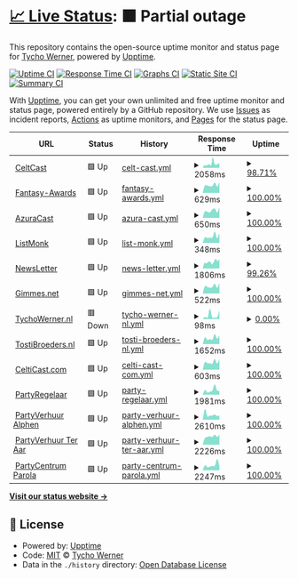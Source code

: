 # [📈 Live Status](https://TychoWerner.github.io/upptime): <!--live status--> **🟧 Partial outage**

This repository contains the open-source uptime monitor and status page for [Tycho Werner](https://TychoWerner.github.io/upptime), powered by [Upptime](https://github.com/upptime/upptime).

[![Uptime CI](https://github.com/TychoWerner/upptime/workflows/Uptime%20CI/badge.svg)](https://github.com/TychoWerner/upptime/actions?query=workflow%3A%22Uptime+CI%22)
[![Response Time CI](https://github.com/TychoWerner/upptime/workflows/Response%20Time%20CI/badge.svg)](https://github.com/TychoWerner/upptime/actions?query=workflow%3A%22Response+Time+CI%22)
[![Graphs CI](https://github.com/TychoWerner/upptime/workflows/Graphs%20CI/badge.svg)](https://github.com/TychoWerner/upptime/actions?query=workflow%3A%22Graphs+CI%22)
[![Static Site CI](https://github.com/TychoWerner/upptime/workflows/Static%20Site%20CI/badge.svg)](https://github.com/TychoWerner/upptime/actions?query=workflow%3A%22Static+Site+CI%22)
[![Summary CI](https://github.com/TychoWerner/upptime/workflows/Summary%20CI/badge.svg)](https://github.com/TychoWerner/upptime/actions?query=workflow%3A%22Summary+CI%22)

With [Upptime](https://upptime.js.org), you can get your own unlimited and free uptime monitor and status page, powered entirely by a GitHub repository. We use [Issues](https://github.com/TychoWerner/upptime/issues) as incident reports, [Actions](https://github.com/TychoWerner/upptime/actions) as uptime monitors, and [Pages](https://TychoWerner.github.io/upptime) for the status page.

<!--start: status pages-->
<!-- This summary is generated by Upptime (https://github.com/upptime/upptime) -->
<!-- Do not edit this manually, your changes will be overwritten -->
<!-- prettier-ignore -->
| URL | Status | History | Response Time | Uptime |
| --- | ------ | ------- | ------------- | ------ |
| <img alt="" src="https://icons.duckduckgo.com/ip3/www.celtcast.com.ico" height="13"> [CeltCast](https://www.celtcast.com) | 🟩 Up | [celt-cast.yml](https://github.com/TychoWerner/upptime/commits/HEAD/history/celt-cast.yml) | <details><summary><img alt="Response time graph" src="./graphs/celt-cast/response-time-week.png" height="20"> 2058ms</summary><br><a href="https://TychoWerner.github.io/upptime/history/celt-cast"><img alt="Response time 2142" src="https://img.shields.io/endpoint?url=https%3A%2F%2Fraw.githubusercontent.com%2FTychoWerner%2Fupptime%2FHEAD%2Fapi%2Fcelt-cast%2Fresponse-time.json"></a><br><a href="https://TychoWerner.github.io/upptime/history/celt-cast"><img alt="24-hour response time 2021" src="https://img.shields.io/endpoint?url=https%3A%2F%2Fraw.githubusercontent.com%2FTychoWerner%2Fupptime%2FHEAD%2Fapi%2Fcelt-cast%2Fresponse-time-day.json"></a><br><a href="https://TychoWerner.github.io/upptime/history/celt-cast"><img alt="7-day response time 2058" src="https://img.shields.io/endpoint?url=https%3A%2F%2Fraw.githubusercontent.com%2FTychoWerner%2Fupptime%2FHEAD%2Fapi%2Fcelt-cast%2Fresponse-time-week.json"></a><br><a href="https://TychoWerner.github.io/upptime/history/celt-cast"><img alt="30-day response time 2151" src="https://img.shields.io/endpoint?url=https%3A%2F%2Fraw.githubusercontent.com%2FTychoWerner%2Fupptime%2FHEAD%2Fapi%2Fcelt-cast%2Fresponse-time-month.json"></a><br><a href="https://TychoWerner.github.io/upptime/history/celt-cast"><img alt="1-year response time 1966" src="https://img.shields.io/endpoint?url=https%3A%2F%2Fraw.githubusercontent.com%2FTychoWerner%2Fupptime%2FHEAD%2Fapi%2Fcelt-cast%2Fresponse-time-year.json"></a></details> | <details><summary><a href="https://TychoWerner.github.io/upptime/history/celt-cast">98.71%</a></summary><a href="https://TychoWerner.github.io/upptime/history/celt-cast"><img alt="All-time uptime 99.75%" src="https://img.shields.io/endpoint?url=https%3A%2F%2Fraw.githubusercontent.com%2FTychoWerner%2Fupptime%2FHEAD%2Fapi%2Fcelt-cast%2Fuptime.json"></a><br><a href="https://TychoWerner.github.io/upptime/history/celt-cast"><img alt="24-hour uptime 97.31%" src="https://img.shields.io/endpoint?url=https%3A%2F%2Fraw.githubusercontent.com%2FTychoWerner%2Fupptime%2FHEAD%2Fapi%2Fcelt-cast%2Fuptime-day.json"></a><br><a href="https://TychoWerner.github.io/upptime/history/celt-cast"><img alt="7-day uptime 98.71%" src="https://img.shields.io/endpoint?url=https%3A%2F%2Fraw.githubusercontent.com%2FTychoWerner%2Fupptime%2FHEAD%2Fapi%2Fcelt-cast%2Fuptime-week.json"></a><br><a href="https://TychoWerner.github.io/upptime/history/celt-cast"><img alt="30-day uptime 98.53%" src="https://img.shields.io/endpoint?url=https%3A%2F%2Fraw.githubusercontent.com%2FTychoWerner%2Fupptime%2FHEAD%2Fapi%2Fcelt-cast%2Fuptime-month.json"></a><br><a href="https://TychoWerner.github.io/upptime/history/celt-cast"><img alt="1-year uptime 99.58%" src="https://img.shields.io/endpoint?url=https%3A%2F%2Fraw.githubusercontent.com%2FTychoWerner%2Fupptime%2FHEAD%2Fapi%2Fcelt-cast%2Fuptime-year.json"></a></details>
| <img alt="" src="https://icons.duckduckgo.com/ip3/fantasy-awards.com.ico" height="13"> [Fantasy-Awards](https://fantasy-awards.com) | 🟩 Up | [fantasy-awards.yml](https://github.com/TychoWerner/upptime/commits/HEAD/history/fantasy-awards.yml) | <details><summary><img alt="Response time graph" src="./graphs/fantasy-awards/response-time-week.png" height="20"> 629ms</summary><br><a href="https://TychoWerner.github.io/upptime/history/fantasy-awards"><img alt="Response time 926" src="https://img.shields.io/endpoint?url=https%3A%2F%2Fraw.githubusercontent.com%2FTychoWerner%2Fupptime%2FHEAD%2Fapi%2Ffantasy-awards%2Fresponse-time.json"></a><br><a href="https://TychoWerner.github.io/upptime/history/fantasy-awards"><img alt="24-hour response time 849" src="https://img.shields.io/endpoint?url=https%3A%2F%2Fraw.githubusercontent.com%2FTychoWerner%2Fupptime%2FHEAD%2Fapi%2Ffantasy-awards%2Fresponse-time-day.json"></a><br><a href="https://TychoWerner.github.io/upptime/history/fantasy-awards"><img alt="7-day response time 629" src="https://img.shields.io/endpoint?url=https%3A%2F%2Fraw.githubusercontent.com%2FTychoWerner%2Fupptime%2FHEAD%2Fapi%2Ffantasy-awards%2Fresponse-time-week.json"></a><br><a href="https://TychoWerner.github.io/upptime/history/fantasy-awards"><img alt="30-day response time 660" src="https://img.shields.io/endpoint?url=https%3A%2F%2Fraw.githubusercontent.com%2FTychoWerner%2Fupptime%2FHEAD%2Fapi%2Ffantasy-awards%2Fresponse-time-month.json"></a><br><a href="https://TychoWerner.github.io/upptime/history/fantasy-awards"><img alt="1-year response time 896" src="https://img.shields.io/endpoint?url=https%3A%2F%2Fraw.githubusercontent.com%2FTychoWerner%2Fupptime%2FHEAD%2Fapi%2Ffantasy-awards%2Fresponse-time-year.json"></a></details> | <details><summary><a href="https://TychoWerner.github.io/upptime/history/fantasy-awards">100.00%</a></summary><a href="https://TychoWerner.github.io/upptime/history/fantasy-awards"><img alt="All-time uptime 99.95%" src="https://img.shields.io/endpoint?url=https%3A%2F%2Fraw.githubusercontent.com%2FTychoWerner%2Fupptime%2FHEAD%2Fapi%2Ffantasy-awards%2Fuptime.json"></a><br><a href="https://TychoWerner.github.io/upptime/history/fantasy-awards"><img alt="24-hour uptime 100.00%" src="https://img.shields.io/endpoint?url=https%3A%2F%2Fraw.githubusercontent.com%2FTychoWerner%2Fupptime%2FHEAD%2Fapi%2Ffantasy-awards%2Fuptime-day.json"></a><br><a href="https://TychoWerner.github.io/upptime/history/fantasy-awards"><img alt="7-day uptime 100.00%" src="https://img.shields.io/endpoint?url=https%3A%2F%2Fraw.githubusercontent.com%2FTychoWerner%2Fupptime%2FHEAD%2Fapi%2Ffantasy-awards%2Fuptime-week.json"></a><br><a href="https://TychoWerner.github.io/upptime/history/fantasy-awards"><img alt="30-day uptime 100.00%" src="https://img.shields.io/endpoint?url=https%3A%2F%2Fraw.githubusercontent.com%2FTychoWerner%2Fupptime%2FHEAD%2Fapi%2Ffantasy-awards%2Fuptime-month.json"></a><br><a href="https://TychoWerner.github.io/upptime/history/fantasy-awards"><img alt="1-year uptime 99.96%" src="https://img.shields.io/endpoint?url=https%3A%2F%2Fraw.githubusercontent.com%2FTychoWerner%2Fupptime%2FHEAD%2Fapi%2Ffantasy-awards%2Fuptime-year.json"></a></details>
| <img alt="" src="https://icons.duckduckgo.com/ip3/azuracast.tychowerner.nl.ico" height="13"> [AzuraCast](https://azuracast.tychowerner.nl) | 🟩 Up | [azura-cast.yml](https://github.com/TychoWerner/upptime/commits/HEAD/history/azura-cast.yml) | <details><summary><img alt="Response time graph" src="./graphs/azura-cast/response-time-week.png" height="20"> 650ms</summary><br><a href="https://TychoWerner.github.io/upptime/history/azura-cast"><img alt="Response time 767" src="https://img.shields.io/endpoint?url=https%3A%2F%2Fraw.githubusercontent.com%2FTychoWerner%2Fupptime%2FHEAD%2Fapi%2Fazura-cast%2Fresponse-time.json"></a><br><a href="https://TychoWerner.github.io/upptime/history/azura-cast"><img alt="24-hour response time 906" src="https://img.shields.io/endpoint?url=https%3A%2F%2Fraw.githubusercontent.com%2FTychoWerner%2Fupptime%2FHEAD%2Fapi%2Fazura-cast%2Fresponse-time-day.json"></a><br><a href="https://TychoWerner.github.io/upptime/history/azura-cast"><img alt="7-day response time 650" src="https://img.shields.io/endpoint?url=https%3A%2F%2Fraw.githubusercontent.com%2FTychoWerner%2Fupptime%2FHEAD%2Fapi%2Fazura-cast%2Fresponse-time-week.json"></a><br><a href="https://TychoWerner.github.io/upptime/history/azura-cast"><img alt="30-day response time 683" src="https://img.shields.io/endpoint?url=https%3A%2F%2Fraw.githubusercontent.com%2FTychoWerner%2Fupptime%2FHEAD%2Fapi%2Fazura-cast%2Fresponse-time-month.json"></a><br><a href="https://TychoWerner.github.io/upptime/history/azura-cast"><img alt="1-year response time 737" src="https://img.shields.io/endpoint?url=https%3A%2F%2Fraw.githubusercontent.com%2FTychoWerner%2Fupptime%2FHEAD%2Fapi%2Fazura-cast%2Fresponse-time-year.json"></a></details> | <details><summary><a href="https://TychoWerner.github.io/upptime/history/azura-cast">100.00%</a></summary><a href="https://TychoWerner.github.io/upptime/history/azura-cast"><img alt="All-time uptime 97.12%" src="https://img.shields.io/endpoint?url=https%3A%2F%2Fraw.githubusercontent.com%2FTychoWerner%2Fupptime%2FHEAD%2Fapi%2Fazura-cast%2Fuptime.json"></a><br><a href="https://TychoWerner.github.io/upptime/history/azura-cast"><img alt="24-hour uptime 100.00%" src="https://img.shields.io/endpoint?url=https%3A%2F%2Fraw.githubusercontent.com%2FTychoWerner%2Fupptime%2FHEAD%2Fapi%2Fazura-cast%2Fuptime-day.json"></a><br><a href="https://TychoWerner.github.io/upptime/history/azura-cast"><img alt="7-day uptime 100.00%" src="https://img.shields.io/endpoint?url=https%3A%2F%2Fraw.githubusercontent.com%2FTychoWerner%2Fupptime%2FHEAD%2Fapi%2Fazura-cast%2Fuptime-week.json"></a><br><a href="https://TychoWerner.github.io/upptime/history/azura-cast"><img alt="30-day uptime 100.00%" src="https://img.shields.io/endpoint?url=https%3A%2F%2Fraw.githubusercontent.com%2FTychoWerner%2Fupptime%2FHEAD%2Fapi%2Fazura-cast%2Fuptime-month.json"></a><br><a href="https://TychoWerner.github.io/upptime/history/azura-cast"><img alt="1-year uptime 97.70%" src="https://img.shields.io/endpoint?url=https%3A%2F%2Fraw.githubusercontent.com%2FTychoWerner%2Fupptime%2FHEAD%2Fapi%2Fazura-cast%2Fuptime-year.json"></a></details>
| <img alt="" src="https://icons.duckduckgo.com/ip3/listmonk.tychowerner.nl.ico" height="13"> [ListMonk](https://listmonk.tychowerner.nl) | 🟩 Up | [list-monk.yml](https://github.com/TychoWerner/upptime/commits/HEAD/history/list-monk.yml) | <details><summary><img alt="Response time graph" src="./graphs/list-monk/response-time-week.png" height="20"> 348ms</summary><br><a href="https://TychoWerner.github.io/upptime/history/list-monk"><img alt="Response time 405" src="https://img.shields.io/endpoint?url=https%3A%2F%2Fraw.githubusercontent.com%2FTychoWerner%2Fupptime%2FHEAD%2Fapi%2Flist-monk%2Fresponse-time.json"></a><br><a href="https://TychoWerner.github.io/upptime/history/list-monk"><img alt="24-hour response time 485" src="https://img.shields.io/endpoint?url=https%3A%2F%2Fraw.githubusercontent.com%2FTychoWerner%2Fupptime%2FHEAD%2Fapi%2Flist-monk%2Fresponse-time-day.json"></a><br><a href="https://TychoWerner.github.io/upptime/history/list-monk"><img alt="7-day response time 348" src="https://img.shields.io/endpoint?url=https%3A%2F%2Fraw.githubusercontent.com%2FTychoWerner%2Fupptime%2FHEAD%2Fapi%2Flist-monk%2Fresponse-time-week.json"></a><br><a href="https://TychoWerner.github.io/upptime/history/list-monk"><img alt="30-day response time 373" src="https://img.shields.io/endpoint?url=https%3A%2F%2Fraw.githubusercontent.com%2FTychoWerner%2Fupptime%2FHEAD%2Fapi%2Flist-monk%2Fresponse-time-month.json"></a><br><a href="https://TychoWerner.github.io/upptime/history/list-monk"><img alt="1-year response time 410" src="https://img.shields.io/endpoint?url=https%3A%2F%2Fraw.githubusercontent.com%2FTychoWerner%2Fupptime%2FHEAD%2Fapi%2Flist-monk%2Fresponse-time-year.json"></a></details> | <details><summary><a href="https://TychoWerner.github.io/upptime/history/list-monk">100.00%</a></summary><a href="https://TychoWerner.github.io/upptime/history/list-monk"><img alt="All-time uptime 98.76%" src="https://img.shields.io/endpoint?url=https%3A%2F%2Fraw.githubusercontent.com%2FTychoWerner%2Fupptime%2FHEAD%2Fapi%2Flist-monk%2Fuptime.json"></a><br><a href="https://TychoWerner.github.io/upptime/history/list-monk"><img alt="24-hour uptime 100.00%" src="https://img.shields.io/endpoint?url=https%3A%2F%2Fraw.githubusercontent.com%2FTychoWerner%2Fupptime%2FHEAD%2Fapi%2Flist-monk%2Fuptime-day.json"></a><br><a href="https://TychoWerner.github.io/upptime/history/list-monk"><img alt="7-day uptime 100.00%" src="https://img.shields.io/endpoint?url=https%3A%2F%2Fraw.githubusercontent.com%2FTychoWerner%2Fupptime%2FHEAD%2Fapi%2Flist-monk%2Fuptime-week.json"></a><br><a href="https://TychoWerner.github.io/upptime/history/list-monk"><img alt="30-day uptime 100.00%" src="https://img.shields.io/endpoint?url=https%3A%2F%2Fraw.githubusercontent.com%2FTychoWerner%2Fupptime%2FHEAD%2Fapi%2Flist-monk%2Fuptime-month.json"></a><br><a href="https://TychoWerner.github.io/upptime/history/list-monk"><img alt="1-year uptime 97.71%" src="https://img.shields.io/endpoint?url=https%3A%2F%2Fraw.githubusercontent.com%2FTychoWerner%2Fupptime%2FHEAD%2Fapi%2Flist-monk%2Fuptime-year.json"></a></details>
| <img alt="" src="https://icons.duckduckgo.com/ip3/newsletter.celtcast.com.ico" height="13"> [NewsLetter](https://newsletter.celtcast.com) | 🟩 Up | [news-letter.yml](https://github.com/TychoWerner/upptime/commits/HEAD/history/news-letter.yml) | <details><summary><img alt="Response time graph" src="./graphs/news-letter/response-time-week.png" height="20"> 1806ms</summary><br><a href="https://TychoWerner.github.io/upptime/history/news-letter"><img alt="Response time 1844" src="https://img.shields.io/endpoint?url=https%3A%2F%2Fraw.githubusercontent.com%2FTychoWerner%2Fupptime%2FHEAD%2Fapi%2Fnews-letter%2Fresponse-time.json"></a><br><a href="https://TychoWerner.github.io/upptime/history/news-letter"><img alt="24-hour response time 2212" src="https://img.shields.io/endpoint?url=https%3A%2F%2Fraw.githubusercontent.com%2FTychoWerner%2Fupptime%2FHEAD%2Fapi%2Fnews-letter%2Fresponse-time-day.json"></a><br><a href="https://TychoWerner.github.io/upptime/history/news-letter"><img alt="7-day response time 1806" src="https://img.shields.io/endpoint?url=https%3A%2F%2Fraw.githubusercontent.com%2FTychoWerner%2Fupptime%2FHEAD%2Fapi%2Fnews-letter%2Fresponse-time-week.json"></a><br><a href="https://TychoWerner.github.io/upptime/history/news-letter"><img alt="30-day response time 1930" src="https://img.shields.io/endpoint?url=https%3A%2F%2Fraw.githubusercontent.com%2FTychoWerner%2Fupptime%2FHEAD%2Fapi%2Fnews-letter%2Fresponse-time-month.json"></a><br><a href="https://TychoWerner.github.io/upptime/history/news-letter"><img alt="1-year response time 1765" src="https://img.shields.io/endpoint?url=https%3A%2F%2Fraw.githubusercontent.com%2FTychoWerner%2Fupptime%2FHEAD%2Fapi%2Fnews-letter%2Fresponse-time-year.json"></a></details> | <details><summary><a href="https://TychoWerner.github.io/upptime/history/news-letter">99.26%</a></summary><a href="https://TychoWerner.github.io/upptime/history/news-letter"><img alt="All-time uptime 99.77%" src="https://img.shields.io/endpoint?url=https%3A%2F%2Fraw.githubusercontent.com%2FTychoWerner%2Fupptime%2FHEAD%2Fapi%2Fnews-letter%2Fuptime.json"></a><br><a href="https://TychoWerner.github.io/upptime/history/news-letter"><img alt="24-hour uptime 99.64%" src="https://img.shields.io/endpoint?url=https%3A%2F%2Fraw.githubusercontent.com%2FTychoWerner%2Fupptime%2FHEAD%2Fapi%2Fnews-letter%2Fuptime-day.json"></a><br><a href="https://TychoWerner.github.io/upptime/history/news-letter"><img alt="7-day uptime 99.26%" src="https://img.shields.io/endpoint?url=https%3A%2F%2Fraw.githubusercontent.com%2FTychoWerner%2Fupptime%2FHEAD%2Fapi%2Fnews-letter%2Fuptime-week.json"></a><br><a href="https://TychoWerner.github.io/upptime/history/news-letter"><img alt="30-day uptime 98.98%" src="https://img.shields.io/endpoint?url=https%3A%2F%2Fraw.githubusercontent.com%2FTychoWerner%2Fupptime%2FHEAD%2Fapi%2Fnews-letter%2Fuptime-month.json"></a><br><a href="https://TychoWerner.github.io/upptime/history/news-letter"><img alt="1-year uptime 99.62%" src="https://img.shields.io/endpoint?url=https%3A%2F%2Fraw.githubusercontent.com%2FTychoWerner%2Fupptime%2FHEAD%2Fapi%2Fnews-letter%2Fuptime-year.json"></a></details>
| <img alt="" src="https://icons.duckduckgo.com/ip3/gimmes.net.ico" height="13"> [Gimmes.net](https://gimmes.net) | 🟩 Up | [gimmes-net.yml](https://github.com/TychoWerner/upptime/commits/HEAD/history/gimmes-net.yml) | <details><summary><img alt="Response time graph" src="./graphs/gimmes-net/response-time-week.png" height="20"> 522ms</summary><br><a href="https://TychoWerner.github.io/upptime/history/gimmes-net"><img alt="Response time 626" src="https://img.shields.io/endpoint?url=https%3A%2F%2Fraw.githubusercontent.com%2FTychoWerner%2Fupptime%2FHEAD%2Fapi%2Fgimmes-net%2Fresponse-time.json"></a><br><a href="https://TychoWerner.github.io/upptime/history/gimmes-net"><img alt="24-hour response time 724" src="https://img.shields.io/endpoint?url=https%3A%2F%2Fraw.githubusercontent.com%2FTychoWerner%2Fupptime%2FHEAD%2Fapi%2Fgimmes-net%2Fresponse-time-day.json"></a><br><a href="https://TychoWerner.github.io/upptime/history/gimmes-net"><img alt="7-day response time 522" src="https://img.shields.io/endpoint?url=https%3A%2F%2Fraw.githubusercontent.com%2FTychoWerner%2Fupptime%2FHEAD%2Fapi%2Fgimmes-net%2Fresponse-time-week.json"></a><br><a href="https://TychoWerner.github.io/upptime/history/gimmes-net"><img alt="30-day response time 545" src="https://img.shields.io/endpoint?url=https%3A%2F%2Fraw.githubusercontent.com%2FTychoWerner%2Fupptime%2FHEAD%2Fapi%2Fgimmes-net%2Fresponse-time-month.json"></a><br><a href="https://TychoWerner.github.io/upptime/history/gimmes-net"><img alt="1-year response time 641" src="https://img.shields.io/endpoint?url=https%3A%2F%2Fraw.githubusercontent.com%2FTychoWerner%2Fupptime%2FHEAD%2Fapi%2Fgimmes-net%2Fresponse-time-year.json"></a></details> | <details><summary><a href="https://TychoWerner.github.io/upptime/history/gimmes-net">100.00%</a></summary><a href="https://TychoWerner.github.io/upptime/history/gimmes-net"><img alt="All-time uptime 99.95%" src="https://img.shields.io/endpoint?url=https%3A%2F%2Fraw.githubusercontent.com%2FTychoWerner%2Fupptime%2FHEAD%2Fapi%2Fgimmes-net%2Fuptime.json"></a><br><a href="https://TychoWerner.github.io/upptime/history/gimmes-net"><img alt="24-hour uptime 100.00%" src="https://img.shields.io/endpoint?url=https%3A%2F%2Fraw.githubusercontent.com%2FTychoWerner%2Fupptime%2FHEAD%2Fapi%2Fgimmes-net%2Fuptime-day.json"></a><br><a href="https://TychoWerner.github.io/upptime/history/gimmes-net"><img alt="7-day uptime 100.00%" src="https://img.shields.io/endpoint?url=https%3A%2F%2Fraw.githubusercontent.com%2FTychoWerner%2Fupptime%2FHEAD%2Fapi%2Fgimmes-net%2Fuptime-week.json"></a><br><a href="https://TychoWerner.github.io/upptime/history/gimmes-net"><img alt="30-day uptime 100.00%" src="https://img.shields.io/endpoint?url=https%3A%2F%2Fraw.githubusercontent.com%2FTychoWerner%2Fupptime%2FHEAD%2Fapi%2Fgimmes-net%2Fuptime-month.json"></a><br><a href="https://TychoWerner.github.io/upptime/history/gimmes-net"><img alt="1-year uptime 99.97%" src="https://img.shields.io/endpoint?url=https%3A%2F%2Fraw.githubusercontent.com%2FTychoWerner%2Fupptime%2FHEAD%2Fapi%2Fgimmes-net%2Fuptime-year.json"></a></details>
| <img alt="" src="https://icons.duckduckgo.com/ip3/tychowerner.nl.ico" height="13"> [TychoWerner.nl](https://tychowerner.nl) | 🟥 Down | [tycho-werner-nl.yml](https://github.com/TychoWerner/upptime/commits/HEAD/history/tycho-werner-nl.yml) | <details><summary><img alt="Response time graph" src="./graphs/tycho-werner-nl/response-time-week.png" height="20"> 98ms</summary><br><a href="https://TychoWerner.github.io/upptime/history/tycho-werner-nl"><img alt="Response time 78" src="https://img.shields.io/endpoint?url=https%3A%2F%2Fraw.githubusercontent.com%2FTychoWerner%2Fupptime%2FHEAD%2Fapi%2Ftycho-werner-nl%2Fresponse-time.json"></a><br><a href="https://TychoWerner.github.io/upptime/history/tycho-werner-nl"><img alt="24-hour response time 220" src="https://img.shields.io/endpoint?url=https%3A%2F%2Fraw.githubusercontent.com%2FTychoWerner%2Fupptime%2FHEAD%2Fapi%2Ftycho-werner-nl%2Fresponse-time-day.json"></a><br><a href="https://TychoWerner.github.io/upptime/history/tycho-werner-nl"><img alt="7-day response time 98" src="https://img.shields.io/endpoint?url=https%3A%2F%2Fraw.githubusercontent.com%2FTychoWerner%2Fupptime%2FHEAD%2Fapi%2Ftycho-werner-nl%2Fresponse-time-week.json"></a><br><a href="https://TychoWerner.github.io/upptime/history/tycho-werner-nl"><img alt="30-day response time 109" src="https://img.shields.io/endpoint?url=https%3A%2F%2Fraw.githubusercontent.com%2FTychoWerner%2Fupptime%2FHEAD%2Fapi%2Ftycho-werner-nl%2Fresponse-time-month.json"></a><br><a href="https://TychoWerner.github.io/upptime/history/tycho-werner-nl"><img alt="1-year response time 75" src="https://img.shields.io/endpoint?url=https%3A%2F%2Fraw.githubusercontent.com%2FTychoWerner%2Fupptime%2FHEAD%2Fapi%2Ftycho-werner-nl%2Fresponse-time-year.json"></a></details> | <details><summary><a href="https://TychoWerner.github.io/upptime/history/tycho-werner-nl">0.00%</a></summary><a href="https://TychoWerner.github.io/upptime/history/tycho-werner-nl"><img alt="All-time uptime 8.63%" src="https://img.shields.io/endpoint?url=https%3A%2F%2Fraw.githubusercontent.com%2FTychoWerner%2Fupptime%2FHEAD%2Fapi%2Ftycho-werner-nl%2Fuptime.json"></a><br><a href="https://TychoWerner.github.io/upptime/history/tycho-werner-nl"><img alt="24-hour uptime 0.00%" src="https://img.shields.io/endpoint?url=https%3A%2F%2Fraw.githubusercontent.com%2FTychoWerner%2Fupptime%2FHEAD%2Fapi%2Ftycho-werner-nl%2Fuptime-day.json"></a><br><a href="https://TychoWerner.github.io/upptime/history/tycho-werner-nl"><img alt="7-day uptime 0.00%" src="https://img.shields.io/endpoint?url=https%3A%2F%2Fraw.githubusercontent.com%2FTychoWerner%2Fupptime%2FHEAD%2Fapi%2Ftycho-werner-nl%2Fuptime-week.json"></a><br><a href="https://TychoWerner.github.io/upptime/history/tycho-werner-nl"><img alt="30-day uptime 1.38%" src="https://img.shields.io/endpoint?url=https%3A%2F%2Fraw.githubusercontent.com%2FTychoWerner%2Fupptime%2FHEAD%2Fapi%2Ftycho-werner-nl%2Fuptime-month.json"></a><br><a href="https://TychoWerner.github.io/upptime/history/tycho-werner-nl"><img alt="1-year uptime 0.00%" src="https://img.shields.io/endpoint?url=https%3A%2F%2Fraw.githubusercontent.com%2FTychoWerner%2Fupptime%2FHEAD%2Fapi%2Ftycho-werner-nl%2Fuptime-year.json"></a></details>
| <img alt="" src="https://icons.duckduckgo.com/ip3/tostibroeders.nl.ico" height="13"> [TostiBroeders.nl](https://tostibroeders.nl) | 🟩 Up | [tosti-broeders-nl.yml](https://github.com/TychoWerner/upptime/commits/HEAD/history/tosti-broeders-nl.yml) | <details><summary><img alt="Response time graph" src="./graphs/tosti-broeders-nl/response-time-week.png" height="20"> 1652ms</summary><br><a href="https://TychoWerner.github.io/upptime/history/tosti-broeders-nl"><img alt="Response time 1532" src="https://img.shields.io/endpoint?url=https%3A%2F%2Fraw.githubusercontent.com%2FTychoWerner%2Fupptime%2FHEAD%2Fapi%2Ftosti-broeders-nl%2Fresponse-time.json"></a><br><a href="https://TychoWerner.github.io/upptime/history/tosti-broeders-nl"><img alt="24-hour response time 2189" src="https://img.shields.io/endpoint?url=https%3A%2F%2Fraw.githubusercontent.com%2FTychoWerner%2Fupptime%2FHEAD%2Fapi%2Ftosti-broeders-nl%2Fresponse-time-day.json"></a><br><a href="https://TychoWerner.github.io/upptime/history/tosti-broeders-nl"><img alt="7-day response time 1652" src="https://img.shields.io/endpoint?url=https%3A%2F%2Fraw.githubusercontent.com%2FTychoWerner%2Fupptime%2FHEAD%2Fapi%2Ftosti-broeders-nl%2Fresponse-time-week.json"></a><br><a href="https://TychoWerner.github.io/upptime/history/tosti-broeders-nl"><img alt="30-day response time 1554" src="https://img.shields.io/endpoint?url=https%3A%2F%2Fraw.githubusercontent.com%2FTychoWerner%2Fupptime%2FHEAD%2Fapi%2Ftosti-broeders-nl%2Fresponse-time-month.json"></a><br><a href="https://TychoWerner.github.io/upptime/history/tosti-broeders-nl"><img alt="1-year response time 1488" src="https://img.shields.io/endpoint?url=https%3A%2F%2Fraw.githubusercontent.com%2FTychoWerner%2Fupptime%2FHEAD%2Fapi%2Ftosti-broeders-nl%2Fresponse-time-year.json"></a></details> | <details><summary><a href="https://TychoWerner.github.io/upptime/history/tosti-broeders-nl">100.00%</a></summary><a href="https://TychoWerner.github.io/upptime/history/tosti-broeders-nl"><img alt="All-time uptime 99.98%" src="https://img.shields.io/endpoint?url=https%3A%2F%2Fraw.githubusercontent.com%2FTychoWerner%2Fupptime%2FHEAD%2Fapi%2Ftosti-broeders-nl%2Fuptime.json"></a><br><a href="https://TychoWerner.github.io/upptime/history/tosti-broeders-nl"><img alt="24-hour uptime 100.00%" src="https://img.shields.io/endpoint?url=https%3A%2F%2Fraw.githubusercontent.com%2FTychoWerner%2Fupptime%2FHEAD%2Fapi%2Ftosti-broeders-nl%2Fuptime-day.json"></a><br><a href="https://TychoWerner.github.io/upptime/history/tosti-broeders-nl"><img alt="7-day uptime 100.00%" src="https://img.shields.io/endpoint?url=https%3A%2F%2Fraw.githubusercontent.com%2FTychoWerner%2Fupptime%2FHEAD%2Fapi%2Ftosti-broeders-nl%2Fuptime-week.json"></a><br><a href="https://TychoWerner.github.io/upptime/history/tosti-broeders-nl"><img alt="30-day uptime 100.00%" src="https://img.shields.io/endpoint?url=https%3A%2F%2Fraw.githubusercontent.com%2FTychoWerner%2Fupptime%2FHEAD%2Fapi%2Ftosti-broeders-nl%2Fuptime-month.json"></a><br><a href="https://TychoWerner.github.io/upptime/history/tosti-broeders-nl"><img alt="1-year uptime 99.97%" src="https://img.shields.io/endpoint?url=https%3A%2F%2Fraw.githubusercontent.com%2FTychoWerner%2Fupptime%2FHEAD%2Fapi%2Ftosti-broeders-nl%2Fuptime-year.json"></a></details>
| <img alt="" src="https://icons.duckduckgo.com/ip3/celticast.com.ico" height="13"> [CeltiCast.com](https://celticast.com) | 🟩 Up | [celti-cast-com.yml](https://github.com/TychoWerner/upptime/commits/HEAD/history/celti-cast-com.yml) | <details><summary><img alt="Response time graph" src="./graphs/celti-cast-com/response-time-week.png" height="20"> 603ms</summary><br><a href="https://TychoWerner.github.io/upptime/history/celti-cast-com"><img alt="Response time 874" src="https://img.shields.io/endpoint?url=https%3A%2F%2Fraw.githubusercontent.com%2FTychoWerner%2Fupptime%2FHEAD%2Fapi%2Fcelti-cast-com%2Fresponse-time.json"></a><br><a href="https://TychoWerner.github.io/upptime/history/celti-cast-com"><img alt="24-hour response time 804" src="https://img.shields.io/endpoint?url=https%3A%2F%2Fraw.githubusercontent.com%2FTychoWerner%2Fupptime%2FHEAD%2Fapi%2Fcelti-cast-com%2Fresponse-time-day.json"></a><br><a href="https://TychoWerner.github.io/upptime/history/celti-cast-com"><img alt="7-day response time 603" src="https://img.shields.io/endpoint?url=https%3A%2F%2Fraw.githubusercontent.com%2FTychoWerner%2Fupptime%2FHEAD%2Fapi%2Fcelti-cast-com%2Fresponse-time-week.json"></a><br><a href="https://TychoWerner.github.io/upptime/history/celti-cast-com"><img alt="30-day response time 622" src="https://img.shields.io/endpoint?url=https%3A%2F%2Fraw.githubusercontent.com%2FTychoWerner%2Fupptime%2FHEAD%2Fapi%2Fcelti-cast-com%2Fresponse-time-month.json"></a><br><a href="https://TychoWerner.github.io/upptime/history/celti-cast-com"><img alt="1-year response time 878" src="https://img.shields.io/endpoint?url=https%3A%2F%2Fraw.githubusercontent.com%2FTychoWerner%2Fupptime%2FHEAD%2Fapi%2Fcelti-cast-com%2Fresponse-time-year.json"></a></details> | <details><summary><a href="https://TychoWerner.github.io/upptime/history/celti-cast-com">100.00%</a></summary><a href="https://TychoWerner.github.io/upptime/history/celti-cast-com"><img alt="All-time uptime 99.96%" src="https://img.shields.io/endpoint?url=https%3A%2F%2Fraw.githubusercontent.com%2FTychoWerner%2Fupptime%2FHEAD%2Fapi%2Fcelti-cast-com%2Fuptime.json"></a><br><a href="https://TychoWerner.github.io/upptime/history/celti-cast-com"><img alt="24-hour uptime 100.00%" src="https://img.shields.io/endpoint?url=https%3A%2F%2Fraw.githubusercontent.com%2FTychoWerner%2Fupptime%2FHEAD%2Fapi%2Fcelti-cast-com%2Fuptime-day.json"></a><br><a href="https://TychoWerner.github.io/upptime/history/celti-cast-com"><img alt="7-day uptime 100.00%" src="https://img.shields.io/endpoint?url=https%3A%2F%2Fraw.githubusercontent.com%2FTychoWerner%2Fupptime%2FHEAD%2Fapi%2Fcelti-cast-com%2Fuptime-week.json"></a><br><a href="https://TychoWerner.github.io/upptime/history/celti-cast-com"><img alt="30-day uptime 100.00%" src="https://img.shields.io/endpoint?url=https%3A%2F%2Fraw.githubusercontent.com%2FTychoWerner%2Fupptime%2FHEAD%2Fapi%2Fcelti-cast-com%2Fuptime-month.json"></a><br><a href="https://TychoWerner.github.io/upptime/history/celti-cast-com"><img alt="1-year uptime 99.98%" src="https://img.shields.io/endpoint?url=https%3A%2F%2Fraw.githubusercontent.com%2FTychoWerner%2Fupptime%2FHEAD%2Fapi%2Fcelti-cast-com%2Fuptime-year.json"></a></details>
| <img alt="" src="https://icons.duckduckgo.com/ip3/partyregelaar.nl.ico" height="13"> [PartyRegelaar](http://partyregelaar.nl) | 🟩 Up | [party-regelaar.yml](https://github.com/TychoWerner/upptime/commits/HEAD/history/party-regelaar.yml) | <details><summary><img alt="Response time graph" src="./graphs/party-regelaar/response-time-week.png" height="20"> 1981ms</summary><br><a href="https://TychoWerner.github.io/upptime/history/party-regelaar"><img alt="Response time 2124" src="https://img.shields.io/endpoint?url=https%3A%2F%2Fraw.githubusercontent.com%2FTychoWerner%2Fupptime%2FHEAD%2Fapi%2Fparty-regelaar%2Fresponse-time.json"></a><br><a href="https://TychoWerner.github.io/upptime/history/party-regelaar"><img alt="24-hour response time 1565" src="https://img.shields.io/endpoint?url=https%3A%2F%2Fraw.githubusercontent.com%2FTychoWerner%2Fupptime%2FHEAD%2Fapi%2Fparty-regelaar%2Fresponse-time-day.json"></a><br><a href="https://TychoWerner.github.io/upptime/history/party-regelaar"><img alt="7-day response time 1981" src="https://img.shields.io/endpoint?url=https%3A%2F%2Fraw.githubusercontent.com%2FTychoWerner%2Fupptime%2FHEAD%2Fapi%2Fparty-regelaar%2Fresponse-time-week.json"></a><br><a href="https://TychoWerner.github.io/upptime/history/party-regelaar"><img alt="30-day response time 2739" src="https://img.shields.io/endpoint?url=https%3A%2F%2Fraw.githubusercontent.com%2FTychoWerner%2Fupptime%2FHEAD%2Fapi%2Fparty-regelaar%2Fresponse-time-month.json"></a><br><a href="https://TychoWerner.github.io/upptime/history/party-regelaar"><img alt="1-year response time 2256" src="https://img.shields.io/endpoint?url=https%3A%2F%2Fraw.githubusercontent.com%2FTychoWerner%2Fupptime%2FHEAD%2Fapi%2Fparty-regelaar%2Fresponse-time-year.json"></a></details> | <details><summary><a href="https://TychoWerner.github.io/upptime/history/party-regelaar">100.00%</a></summary><a href="https://TychoWerner.github.io/upptime/history/party-regelaar"><img alt="All-time uptime 99.86%" src="https://img.shields.io/endpoint?url=https%3A%2F%2Fraw.githubusercontent.com%2FTychoWerner%2Fupptime%2FHEAD%2Fapi%2Fparty-regelaar%2Fuptime.json"></a><br><a href="https://TychoWerner.github.io/upptime/history/party-regelaar"><img alt="24-hour uptime 100.00%" src="https://img.shields.io/endpoint?url=https%3A%2F%2Fraw.githubusercontent.com%2FTychoWerner%2Fupptime%2FHEAD%2Fapi%2Fparty-regelaar%2Fuptime-day.json"></a><br><a href="https://TychoWerner.github.io/upptime/history/party-regelaar"><img alt="7-day uptime 100.00%" src="https://img.shields.io/endpoint?url=https%3A%2F%2Fraw.githubusercontent.com%2FTychoWerner%2Fupptime%2FHEAD%2Fapi%2Fparty-regelaar%2Fuptime-week.json"></a><br><a href="https://TychoWerner.github.io/upptime/history/party-regelaar"><img alt="30-day uptime 100.00%" src="https://img.shields.io/endpoint?url=https%3A%2F%2Fraw.githubusercontent.com%2FTychoWerner%2Fupptime%2FHEAD%2Fapi%2Fparty-regelaar%2Fuptime-month.json"></a><br><a href="https://TychoWerner.github.io/upptime/history/party-regelaar"><img alt="1-year uptime 99.91%" src="https://img.shields.io/endpoint?url=https%3A%2F%2Fraw.githubusercontent.com%2FTychoWerner%2Fupptime%2FHEAD%2Fapi%2Fparty-regelaar%2Fuptime-year.json"></a></details>
| <img alt="" src="https://icons.duckduckgo.com/ip3/www.partyverhuuralphenaandenrijn.nl.ico" height="13"> [PartyVerhuur Alphen](https://www.partyverhuuralphenaandenrijn.nl) | 🟩 Up | [party-verhuur-alphen.yml](https://github.com/TychoWerner/upptime/commits/HEAD/history/party-verhuur-alphen.yml) | <details><summary><img alt="Response time graph" src="./graphs/party-verhuur-alphen/response-time-week.png" height="20"> 2610ms</summary><br><a href="https://TychoWerner.github.io/upptime/history/party-verhuur-alphen"><img alt="Response time 3079" src="https://img.shields.io/endpoint?url=https%3A%2F%2Fraw.githubusercontent.com%2FTychoWerner%2Fupptime%2FHEAD%2Fapi%2Fparty-verhuur-alphen%2Fresponse-time.json"></a><br><a href="https://TychoWerner.github.io/upptime/history/party-verhuur-alphen"><img alt="24-hour response time 2212" src="https://img.shields.io/endpoint?url=https%3A%2F%2Fraw.githubusercontent.com%2FTychoWerner%2Fupptime%2FHEAD%2Fapi%2Fparty-verhuur-alphen%2Fresponse-time-day.json"></a><br><a href="https://TychoWerner.github.io/upptime/history/party-verhuur-alphen"><img alt="7-day response time 2610" src="https://img.shields.io/endpoint?url=https%3A%2F%2Fraw.githubusercontent.com%2FTychoWerner%2Fupptime%2FHEAD%2Fapi%2Fparty-verhuur-alphen%2Fresponse-time-week.json"></a><br><a href="https://TychoWerner.github.io/upptime/history/party-verhuur-alphen"><img alt="30-day response time 3131" src="https://img.shields.io/endpoint?url=https%3A%2F%2Fraw.githubusercontent.com%2FTychoWerner%2Fupptime%2FHEAD%2Fapi%2Fparty-verhuur-alphen%2Fresponse-time-month.json"></a><br><a href="https://TychoWerner.github.io/upptime/history/party-verhuur-alphen"><img alt="1-year response time 3145" src="https://img.shields.io/endpoint?url=https%3A%2F%2Fraw.githubusercontent.com%2FTychoWerner%2Fupptime%2FHEAD%2Fapi%2Fparty-verhuur-alphen%2Fresponse-time-year.json"></a></details> | <details><summary><a href="https://TychoWerner.github.io/upptime/history/party-verhuur-alphen">100.00%</a></summary><a href="https://TychoWerner.github.io/upptime/history/party-verhuur-alphen"><img alt="All-time uptime 99.81%" src="https://img.shields.io/endpoint?url=https%3A%2F%2Fraw.githubusercontent.com%2FTychoWerner%2Fupptime%2FHEAD%2Fapi%2Fparty-verhuur-alphen%2Fuptime.json"></a><br><a href="https://TychoWerner.github.io/upptime/history/party-verhuur-alphen"><img alt="24-hour uptime 100.00%" src="https://img.shields.io/endpoint?url=https%3A%2F%2Fraw.githubusercontent.com%2FTychoWerner%2Fupptime%2FHEAD%2Fapi%2Fparty-verhuur-alphen%2Fuptime-day.json"></a><br><a href="https://TychoWerner.github.io/upptime/history/party-verhuur-alphen"><img alt="7-day uptime 100.00%" src="https://img.shields.io/endpoint?url=https%3A%2F%2Fraw.githubusercontent.com%2FTychoWerner%2Fupptime%2FHEAD%2Fapi%2Fparty-verhuur-alphen%2Fuptime-week.json"></a><br><a href="https://TychoWerner.github.io/upptime/history/party-verhuur-alphen"><img alt="30-day uptime 100.00%" src="https://img.shields.io/endpoint?url=https%3A%2F%2Fraw.githubusercontent.com%2FTychoWerner%2Fupptime%2FHEAD%2Fapi%2Fparty-verhuur-alphen%2Fuptime-month.json"></a><br><a href="https://TychoWerner.github.io/upptime/history/party-verhuur-alphen"><img alt="1-year uptime 99.84%" src="https://img.shields.io/endpoint?url=https%3A%2F%2Fraw.githubusercontent.com%2FTychoWerner%2Fupptime%2FHEAD%2Fapi%2Fparty-verhuur-alphen%2Fuptime-year.json"></a></details>
| <img alt="" src="https://icons.duckduckgo.com/ip3/www.partyverhuurteraar.nl.ico" height="13"> [PartyVerhuur Ter Aar](https://www.partyverhuurteraar.nl) | 🟩 Up | [party-verhuur-ter-aar.yml](https://github.com/TychoWerner/upptime/commits/HEAD/history/party-verhuur-ter-aar.yml) | <details><summary><img alt="Response time graph" src="./graphs/party-verhuur-ter-aar/response-time-week.png" height="20"> 2226ms</summary><br><a href="https://TychoWerner.github.io/upptime/history/party-verhuur-ter-aar"><img alt="Response time 3173" src="https://img.shields.io/endpoint?url=https%3A%2F%2Fraw.githubusercontent.com%2FTychoWerner%2Fupptime%2FHEAD%2Fapi%2Fparty-verhuur-ter-aar%2Fresponse-time.json"></a><br><a href="https://TychoWerner.github.io/upptime/history/party-verhuur-ter-aar"><img alt="24-hour response time 2661" src="https://img.shields.io/endpoint?url=https%3A%2F%2Fraw.githubusercontent.com%2FTychoWerner%2Fupptime%2FHEAD%2Fapi%2Fparty-verhuur-ter-aar%2Fresponse-time-day.json"></a><br><a href="https://TychoWerner.github.io/upptime/history/party-verhuur-ter-aar"><img alt="7-day response time 2226" src="https://img.shields.io/endpoint?url=https%3A%2F%2Fraw.githubusercontent.com%2FTychoWerner%2Fupptime%2FHEAD%2Fapi%2Fparty-verhuur-ter-aar%2Fresponse-time-week.json"></a><br><a href="https://TychoWerner.github.io/upptime/history/party-verhuur-ter-aar"><img alt="30-day response time 2764" src="https://img.shields.io/endpoint?url=https%3A%2F%2Fraw.githubusercontent.com%2FTychoWerner%2Fupptime%2FHEAD%2Fapi%2Fparty-verhuur-ter-aar%2Fresponse-time-month.json"></a><br><a href="https://TychoWerner.github.io/upptime/history/party-verhuur-ter-aar"><img alt="1-year response time 3327" src="https://img.shields.io/endpoint?url=https%3A%2F%2Fraw.githubusercontent.com%2FTychoWerner%2Fupptime%2FHEAD%2Fapi%2Fparty-verhuur-ter-aar%2Fresponse-time-year.json"></a></details> | <details><summary><a href="https://TychoWerner.github.io/upptime/history/party-verhuur-ter-aar">100.00%</a></summary><a href="https://TychoWerner.github.io/upptime/history/party-verhuur-ter-aar"><img alt="All-time uptime 99.84%" src="https://img.shields.io/endpoint?url=https%3A%2F%2Fraw.githubusercontent.com%2FTychoWerner%2Fupptime%2FHEAD%2Fapi%2Fparty-verhuur-ter-aar%2Fuptime.json"></a><br><a href="https://TychoWerner.github.io/upptime/history/party-verhuur-ter-aar"><img alt="24-hour uptime 100.00%" src="https://img.shields.io/endpoint?url=https%3A%2F%2Fraw.githubusercontent.com%2FTychoWerner%2Fupptime%2FHEAD%2Fapi%2Fparty-verhuur-ter-aar%2Fuptime-day.json"></a><br><a href="https://TychoWerner.github.io/upptime/history/party-verhuur-ter-aar"><img alt="7-day uptime 100.00%" src="https://img.shields.io/endpoint?url=https%3A%2F%2Fraw.githubusercontent.com%2FTychoWerner%2Fupptime%2FHEAD%2Fapi%2Fparty-verhuur-ter-aar%2Fuptime-week.json"></a><br><a href="https://TychoWerner.github.io/upptime/history/party-verhuur-ter-aar"><img alt="30-day uptime 100.00%" src="https://img.shields.io/endpoint?url=https%3A%2F%2Fraw.githubusercontent.com%2FTychoWerner%2Fupptime%2FHEAD%2Fapi%2Fparty-verhuur-ter-aar%2Fuptime-month.json"></a><br><a href="https://TychoWerner.github.io/upptime/history/party-verhuur-ter-aar"><img alt="1-year uptime 99.91%" src="https://img.shields.io/endpoint?url=https%3A%2F%2Fraw.githubusercontent.com%2FTychoWerner%2Fupptime%2FHEAD%2Fapi%2Fparty-verhuur-ter-aar%2Fuptime-year.json"></a></details>
| <img alt="" src="https://icons.duckduckgo.com/ip3/partycentrumparola.nl.ico" height="13"> [PartyCentrum Parola](https://partycentrumparola.nl/) | 🟩 Up | [party-centrum-parola.yml](https://github.com/TychoWerner/upptime/commits/HEAD/history/party-centrum-parola.yml) | <details><summary><img alt="Response time graph" src="./graphs/party-centrum-parola/response-time-week.png" height="20"> 2247ms</summary><br><a href="https://TychoWerner.github.io/upptime/history/party-centrum-parola"><img alt="Response time 3195" src="https://img.shields.io/endpoint?url=https%3A%2F%2Fraw.githubusercontent.com%2FTychoWerner%2Fupptime%2FHEAD%2Fapi%2Fparty-centrum-parola%2Fresponse-time.json"></a><br><a href="https://TychoWerner.github.io/upptime/history/party-centrum-parola"><img alt="24-hour response time 1967" src="https://img.shields.io/endpoint?url=https%3A%2F%2Fraw.githubusercontent.com%2FTychoWerner%2Fupptime%2FHEAD%2Fapi%2Fparty-centrum-parola%2Fresponse-time-day.json"></a><br><a href="https://TychoWerner.github.io/upptime/history/party-centrum-parola"><img alt="7-day response time 2247" src="https://img.shields.io/endpoint?url=https%3A%2F%2Fraw.githubusercontent.com%2FTychoWerner%2Fupptime%2FHEAD%2Fapi%2Fparty-centrum-parola%2Fresponse-time-week.json"></a><br><a href="https://TychoWerner.github.io/upptime/history/party-centrum-parola"><img alt="30-day response time 2433" src="https://img.shields.io/endpoint?url=https%3A%2F%2Fraw.githubusercontent.com%2FTychoWerner%2Fupptime%2FHEAD%2Fapi%2Fparty-centrum-parola%2Fresponse-time-month.json"></a><br><a href="https://TychoWerner.github.io/upptime/history/party-centrum-parola"><img alt="1-year response time 3272" src="https://img.shields.io/endpoint?url=https%3A%2F%2Fraw.githubusercontent.com%2FTychoWerner%2Fupptime%2FHEAD%2Fapi%2Fparty-centrum-parola%2Fresponse-time-year.json"></a></details> | <details><summary><a href="https://TychoWerner.github.io/upptime/history/party-centrum-parola">100.00%</a></summary><a href="https://TychoWerner.github.io/upptime/history/party-centrum-parola"><img alt="All-time uptime 98.53%" src="https://img.shields.io/endpoint?url=https%3A%2F%2Fraw.githubusercontent.com%2FTychoWerner%2Fupptime%2FHEAD%2Fapi%2Fparty-centrum-parola%2Fuptime.json"></a><br><a href="https://TychoWerner.github.io/upptime/history/party-centrum-parola"><img alt="24-hour uptime 100.00%" src="https://img.shields.io/endpoint?url=https%3A%2F%2Fraw.githubusercontent.com%2FTychoWerner%2Fupptime%2FHEAD%2Fapi%2Fparty-centrum-parola%2Fuptime-day.json"></a><br><a href="https://TychoWerner.github.io/upptime/history/party-centrum-parola"><img alt="7-day uptime 100.00%" src="https://img.shields.io/endpoint?url=https%3A%2F%2Fraw.githubusercontent.com%2FTychoWerner%2Fupptime%2FHEAD%2Fapi%2Fparty-centrum-parola%2Fuptime-week.json"></a><br><a href="https://TychoWerner.github.io/upptime/history/party-centrum-parola"><img alt="30-day uptime 100.00%" src="https://img.shields.io/endpoint?url=https%3A%2F%2Fraw.githubusercontent.com%2FTychoWerner%2Fupptime%2FHEAD%2Fapi%2Fparty-centrum-parola%2Fuptime-month.json"></a><br><a href="https://TychoWerner.github.io/upptime/history/party-centrum-parola"><img alt="1-year uptime 97.43%" src="https://img.shields.io/endpoint?url=https%3A%2F%2Fraw.githubusercontent.com%2FTychoWerner%2Fupptime%2FHEAD%2Fapi%2Fparty-centrum-parola%2Fuptime-year.json"></a></details>

<!--end: status pages-->

[**Visit our status website →**](https://TychoWerner.github.io/upptime)

## 📄 License

- Powered by: [Upptime](https://github.com/upptime/upptime)
- Code: [MIT](./LICENSE) © [Tycho Werner](https://TychoWerner.github.io/upptime)
- Data in the `./history` directory: [Open Database License](https://opendatacommons.org/licenses/odbl/1-0/)

